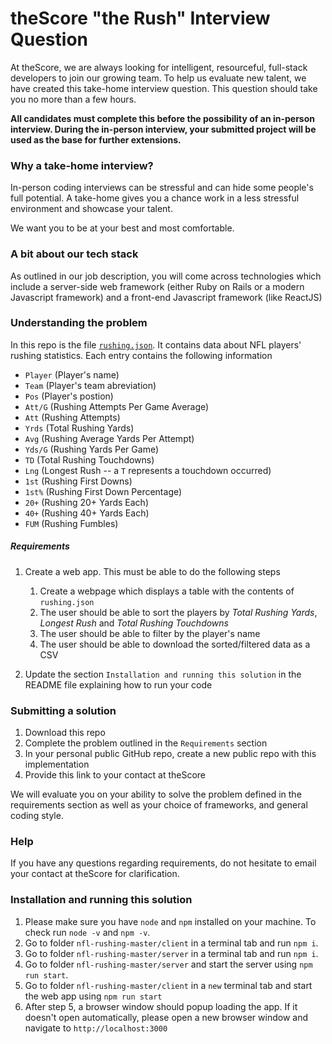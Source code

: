 # theScore "the Rush" Interview Question
At theScore, we are always looking for intelligent, resourceful, full-stack developers to join our growing team. To help us evaluate new talent, we have created this take-home interview question. This question should take you no more than a few hours.

**All candidates must complete this before the possibility of an in-person interview. During the in-person interview, your submitted project will be used as the base for further extensions.**

### Why a take-home interview?
In-person coding interviews can be stressful and can hide some people's full potential. A take-home gives you a chance work in a less stressful environment and showcase your talent.

We want you to be at your best and most comfortable.

### A bit about our tech stack
As outlined in our job description, you will come across technologies which include a server-side web framework (either Ruby on Rails or a modern Javascript framework) and a front-end Javascript framework (like ReactJS)

### Understanding the problem
In this repo is the file [`rushing.json`](/rushing.json). It contains data about NFL players' rushing statistics. Each entry contains the following information
* `Player` (Player's name)
* `Team` (Player's team abreviation)
* `Pos` (Player's postion)
* `Att/G` (Rushing Attempts Per Game Average)
* `Att` (Rushing Attempts)
* `Yrds` (Total Rushing Yards)
* `Avg` (Rushing Average Yards Per Attempt)
* `Yds/G` (Rushing Yards Per Game)
* `TD` (Total Rushing Touchdowns)
* `Lng` (Longest Rush -- a `T` represents a touchdown occurred)
* `1st` (Rushing First Downs)
* `1st%` (Rushing First Down Percentage)
* `20+` (Rushing 20+ Yards Each)
* `40+` (Rushing 40+ Yards Each)
* `FUM` (Rushing Fumbles)

##### Requirements
1. Create a web app. This must be able to do the following steps
    1. Create a webpage which displays a table with the contents of `rushing.json`
    2. The user should be able to sort the players by _Total Rushing Yards_, _Longest Rush_ and _Total Rushing Touchdowns_
    3. The user should be able to filter by the player's name
    4. The user should be able to download the sorted/filtered data as a CSV

2. Update the section `Installation and running this solution` in the README file explaining how to run your code

### Submitting a solution
1. Download this repo
2. Complete the problem outlined in the `Requirements` section
3. In your personal public GitHub repo, create a new public repo with this implementation
4. Provide this link to your contact at theScore

We will evaluate you on your ability to solve the problem defined in the requirements section as well as your choice of frameworks, and general coding style.

### Help
If you have any questions regarding requirements, do not hesitate to email your contact at theScore for clarification.

### Installation and running this solution
1. Please make sure you have `node` and `npm` installed on your machine. To check run `node -v` and `npm -v`.
2. Go to folder `nfl-rushing-master/client` in a terminal tab and run `npm i`.
3. Go to folder `nfl-rushing-master/server` in a terminal tab and run `npm i`.
4. Go to folder `nfl-rushing-master/server` and start the server using `npm run start`.
5. Go to folder `nfl-rushing-master/client` in a `new` terminal tab and start the web app using `npm run start`
6. After step 5, a browser window should popup loading the app. If it doesn't open automatically, please open a new browser window and navigate to `http://localhost:3000`
